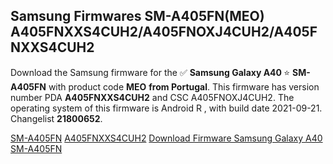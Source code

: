 <h2>Samsung Firmwares SM-A405FN(MEO) A405FNXXS4CUH2/A405FNOXJ4CUH2/A405FNXXS4CUH2</h2>
Download the Samsung firmware for the ✅ <strong>Samsung Galaxy A40 </strong> ⭐ <strong>SM-A405FN</strong> with product code <strong>MEO</strong> <strong> from Portugal</strong>. This firmware has version number PDA <strong>A405FNXXS4CUH2</strong> and CSC A405FNOXJ4CUH2. The operating system of this firmware is Android R , with build date 2021-09-21. Changelist <strong>21800652</strong>.


[SM-A405FN](https://samfirm.shop/samsung/model/SM-A405FN)
[A405FNXXS4CUH2](https://samfirm.shop/samsung/pda/A405FNXXS4CUH2)
[Download Firmware Samsung Galaxy A40 SM-A405FN](https://samfirm.shop/samsung/firmware/458836)
